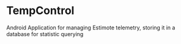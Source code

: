 # TempControl
Android Application for managing Estimote telemetry, storing it in a database for statistic querying

